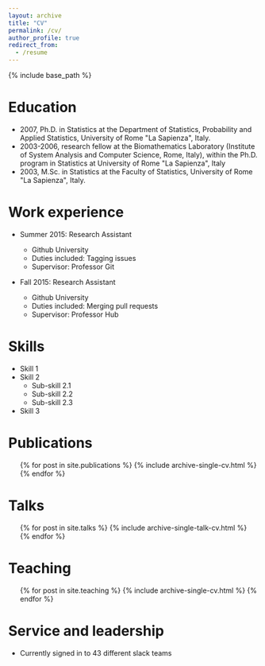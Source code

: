 ```yaml
---
layout: archive
title: "CV"
permalink: /cv/
author_profile: true
redirect_from:
  - /resume
---
```


{% include base_path %}

Education 
======
* 2007, Ph.D. in Statistics at the Department of Statistics, Probability and Applied Statistics, University of Rome "La Sapienza", Italy.
* 2003-2006, research fellow at the Biomathematics Laboratory (Institute of System Analysis and Computer Science, Rome, Italy), within the Ph.D. program in Statistics at University of Rome "La Sapienza", Italy
* 2003, M.Sc. in Statistics at the Faculty of Statistics, University of Rome "La Sapienza", Italy. 

Work experience
======
* Summer 2015: Research Assistant
  * Github University
  * Duties included: Tagging issues
  * Supervisor: Professor Git

* Fall 2015: Research Assistant
  * Github University
  * Duties included: Merging pull requests
  * Supervisor: Professor Hub
  
Skills
======
* Skill 1
* Skill 2
  * Sub-skill 2.1
  * Sub-skill 2.2
  * Sub-skill 2.3
* Skill 3

Publications
======
  <ul>{% for post in site.publications %}
    {% include archive-single-cv.html %}
  {% endfor %}</ul>
  
Talks
======
  <ul>{% for post in site.talks %}
    {% include archive-single-talk-cv.html %}
  {% endfor %}</ul>
  
Teaching
======
  <ul>{% for post in site.teaching %}
    {% include archive-single-cv.html %}
  {% endfor %}</ul>
  
Service and leadership
======
* Currently signed in to 43 different slack teams
